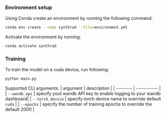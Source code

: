 ### Environment setup

Using Conda create an environment by running the following command:

```bash
conda env create --name synthrad --file=environment.yml
```

Activate the environment by running:
```bash
conda activate synthrad
```

### Training
To train the model on a cuda device, run following:
```bash
python main.py
```
Supported CLI arguments:
| argument | description |
| -------- | ----------- |
| `--wandb_api` | specify yout wandb API key to enable logging to your wandb dashboard|
| `--torch_device` | specify torch device name to override default `cuda` |
| `--epochs` | specify the number of training epochs to override the default 2000 |

